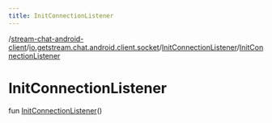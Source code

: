 ```yaml
---
title: InitConnectionListener
---
```

/[stream-chat-android-client](../../index.md)/[io.getstream.chat.android.client.socket](../index.md)/[InitConnectionListener](index.md)/[InitConnectionListener](InitConnectionListener.md)  
  
  
  
# InitConnectionListener  
fun [InitConnectionListener](InitConnectionListener.md)()
